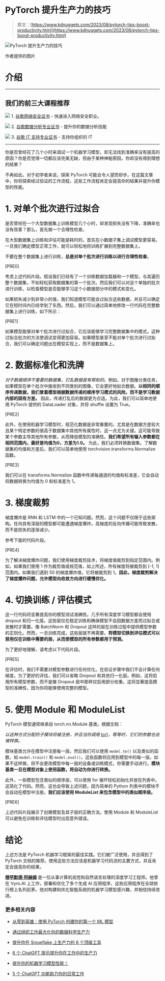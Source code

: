 # PyTorch 提升生产力的技巧

> 原文：[https://www.kdnuggets.com/2023/08/pytorch-tips-boost-productivity.html](https://www.kdnuggets.com/2023/08/pytorch-tips-boost-productivity.html)

![PyTorch 提升生产力的技巧](../Images/8c8e68e22a2d3366038e409b423555d4.png)

作者提供的图片

# 介绍

* * *

## 我们的前三大课程推荐

![](../Images/0244c01ba9267c002ef39d4907e0b8fb.png) 1\. [谷歌网络安全证书](https://www.kdnuggets.com/google-cybersecurity) - 快速进入网络安全职业。

![](../Images/e225c49c3c91745821c8c0368bf04711.png) 2\. [谷歌数据分析专业证书](https://www.kdnuggets.com/google-data-analytics) - 提升你的数据分析技能

![](../Images/0244c01ba9267c002ef39d4907e0b8fb.png) 3\. [谷歌 IT 支持专业证书](https://www.kdnuggets.com/google-itsupport) - 支持你组织的 IT

* * *

你是否曾经花了几个小时来调试一个机器学习模型，却无法找到准确率没有提高的原因？你是否觉得一切都应该完美无缺，但由于某种神秘原因，你却没有得到理想的结果？

不再如此。对于初学者来说，探索 PyTorch 可能会令人望而却步。在这篇文章中，你将探索经过验证的工作流程，这些工作流程肯定会提高你的结果并提升你模型的性能。

# 1\. 对单个批次进行过拟合

是否曾经在一个大型数据集上训练模型几个小时，却发现损失没有下降，准确率也没有改善？那么，首先做一个合理性检查。

在大型数据集上训练和评估可能是耗时的，首先在小数据子集上调试模型更容易。一旦我们确定模型正常工作，就可以轻松地将训练扩展到完整数据集上。

不要在整个数据集上进行训练，**总是对单个批次进行训练以进行合理性检查**。

[PRE0]

考虑上述代码片段。假设我们已经有了一个训练数据加载器和一个模型。与其遍历整个数据集，不如轻松获取数据集的第一个批次。然后我们可以对这个单独的批次进行训练，以检查模型是否能够学习这个小数据部分中的模式和变化。

如果损失减少到非常小的值，我们知道模型可能会过拟合这些数据，并且可以确定它在短时间内已经学到了东西。然后，我们可以通过简单地修改一行代码在完整数据集上进行训练，如下所示：

[PRE1]

如果模型能够对单个批次进行过拟合，它应该能够学习完整数据集中的模式。这种过拟合批次的方法使调试变得更加容易。如果模型甚至不能对单个批次进行过拟合，我们可以确定问题出在模型实现上，而不是数据集上。

# 2\. 数据标准化和洗牌

*对于数据顺序不重要的数据集，打乱数据是有帮助的*。例如，对于图像分类任务，如果模型在单个批次中接收到不同类别的图像，它会更好地拟合数据。**以相同的顺序传递数据，我们冒着模型根据数据传递的顺序学习模式的风险，而不是学习数据内部的固有方差。** 因此，传递打乱后的数据更为合适。为此，我们可以简单地使用 PyTorch 提供的 DataLoader 对象，并将 shuffle 设置为 True。

[PRE2]

此外，在使用机器学习模型时，规范化数据是非常重要的。尤其是在数据方差较大且某个特定参数的值高于数据集中其他所有属性时，这一点尤为关键。这可能导致某个参数主导其他所有参数，从而降低模型的准确性。**我们希望所有输入参数都在相同范围内，最好是均值为0，方差为1.0。** 为此，我们必须转换数据集。了解数据集的均值和方差后，我们可以简单地使用 torchvision.transforms.Normalize 函数。

[PRE3]

我们可以在 transforms.Normalize 函数中传递每通道的均值和标准差，它会自动将数据转换为均值为 0 和标准差为 1。

# 3\. 梯度裁剪

梯度爆炸是 RNN 和 LSTM 中的一个已知问题。然而，这个问题不仅限于这些架构。任何具有深层的模型都可能遭遇梯度爆炸。高梯度的反向传播可能导致发散，而不是损失的逐渐减少。

参考下面的代码片段。

[PRE4]

为了解决梯度爆炸问题，我们使用梯度裁剪技术，将梯度值裁剪到指定范围内。例如，如果我们使用 1 作为裁剪值或规范值，如上所述，所有梯度将被裁剪到 [-1, 1] 范围内。如果我们遇到 50 的梯度爆炸值，它将被裁剪到 1。**因此，梯度裁剪解决了梯度爆炸问题，允许模型向收敛方向进行缓慢优化。**

# 4\. 切换训练 / 评估模式

这一行代码将显著提高你的模型测试准确性。几乎所有深度学习模型都会使用 dropout 和归一化层。这些层仅在稳定训练和确保模型不会因数据方差而过拟合或发散时才需要。像 BatchNorm 和 Dropout 这样的层在训练过程中提供模型参数的正则化。然而，一旦训练完成，这些层就不再需要。**将模型切换到评估模式可以禁用仅在训练中需要的层，从而使模型的所有参数都用于预测。**

为了更好地理解，请考虑以下代码片段。

[PRE5]

在评估时，我们不需要对模型参数进行任何优化。在验证步骤中我们不会计算任何梯度。为了更好的评估，我们可以省略 Dropout 和其他归一化层。例如，这将启用所有模型参数，而不是像 Dropout 层中那样仅启用部分权重。这将显著提高模型的准确性，因为你将能够使用完整的模型。

# 5\. 使用 Module 和 ModuleList

PyTorch 模型通常继承自 torch.nn.Module 基类。根据文档：

*以这种方式分配的子模块将被注册，并且当你调用* [*to()*](https://pytorch.org/docs/stable/generated/torch.nn.Module.html#torch.nn.Module.to)*，等等时，它们的参数也会被转换。*

模块基类允许在模型中注册每一层。然后我们可以使用 `model.to()` 以及类似的函数，如 `model.train()` 和 `model.eval()`，这些函数将应用到模型中的每一层。如果不这样做，将不会更改模型中每一层的设备或训练模式，你需要手动进行。**模块基类一旦在模型对象上使用函数，将自动为你进行转换。**

此外，一些模型包含类似的顺序层，可以使用 for 循环轻松初始化并放在列表中。这简化了代码。然而，这也会导致上述问题，因为简单的 Python 列表中的模块不会自动在模型中注册。**我们应该使用 ModuleList 来包含模型中的类似顺序层。**

[PRE6]

上述代码片段展示了创建模型及其子层的正确方法。使用 Module 和 ModuleList 可以避免在训练和评估模型时出现意外错误。

# 结论

上述方法是 PyTorch 机器学习框架的最佳实践。它们被广泛使用，并且得到了 PyTorch 文档的推荐。使用这些方法应该是机器学习代码流的主要方式，并且肯定会提高你的结果。

**[穆罕默德·阿赫姆](https://www.linkedin.com/in/muhammad-arham-a5b1b1237/)** 是一位从事计算机视觉和自然语言处理的深度学习工程师。他曾在 Vyro.AI 上工作，部署和优化了多个生成 AI 应用程序，这些应用程序在全球排行榜上名列前茅。他对构建和优化智能系统的机器学习模型感兴趣，并相信持续改进。

### 更多相关内容

+   [从零到英雄：使用 PyTorch 创建你的第一个 ML 模型](https://www.kdnuggets.com/from-zero-to-hero-create-your-first-ml-model-with-pytorch)

+   [通过组织工作最大化你的数据科学生产力](https://www.kdnuggets.com/2022/03/maximize-productivity-data-scientist-organizing.html)

+   [提升你在 Snowflake 上生产力的 6 个顶级工具](https://www.kdnuggets.com/2023/08/top-6-tools-improve-productivity-snowflake.html)

+   [6 个 ChatGPT 提示提升你在工作中的生产力](https://www.kdnuggets.com/6-chatgpt-prompts-to-enhance-your-productivity-at-work)

+   [提升你的机器学习模型性能！](https://www.kdnuggets.com/2023/04/manning-boost-machine-learning-model-performance.html)

+   [5 个 ChatGPT 功能助力你的日常工作](https://www.kdnuggets.com/2023/05/5-chatgpt-features-boost-daily-work.html)
